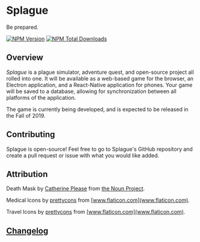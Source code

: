 # Splague
Be prepared.

[![NPM Version][npm-image]][npm-url]
[![NPM Total Downloads][npm-downloads]][npm-url]

## Overview

*Splague* is a plague simulator, adventure quest, and open-source project all rolled into one. It will be available as a web-based game for the browser, an Electron application, and a React-Native application for phones. Your game will be saved to a database, allowing for synchronization between all platforms of the application.

The game is currently being developed, and is expected to be released in the Fall of 2019.

## Contributing

Splague is open-source! Feel free to go to Splague's GitHub repository and create a pull request or issue with what you would like added.

## Attribution
Death Mask by [Catherine Please](https://thenounproject.com/CatherinePlease/) from [the Noun Project](https://thenounproject.com/).

Medical Icons by [prettycons](https://www.flaticon.com/authors/prettycons) from [www.flaticon.com](www.flaticon.com).

Travel Icons by [prettycons](https://www.flaticon.com/authors/prettycons) from [www.flaticon.com](www.flaticon.com).

## [Changelog](https://www.splague.com/docs/#/changelog)

<!-- Markdown link & img dfn's -->
[npm-image]: https://img.shields.io/npm/v/splague.svg
[npm-downloads]: https://img.shields.io/npm/dt/splague.svg
[npm-url]: https://www.npmjs.com/package/splague